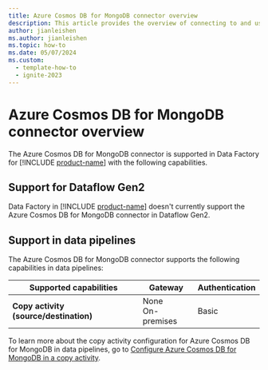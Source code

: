 ```yaml
---
title: Azure Cosmos DB for MongoDB connector overview
description: This article provides the overview of connecting to and using Azure Cosmos DB for MongoDB data in Data Factory.
author: jianleishen
ms.author: jianleishen
ms.topic: how-to
ms.date: 05/07/2024
ms.custom:
  - template-how-to
  - ignite-2023
---
```


# Azure Cosmos DB for MongoDB connector overview

The Azure Cosmos DB for MongoDB connector is supported in Data Factory for [!INCLUDE [product-name](../includes/product-name.md)] with the following capabilities.

## Support for Dataflow Gen2

Data Factory in [!INCLUDE [product-name](../includes/product-name.md)] doesn't currently support the Azure Cosmos DB for MongoDB connector in Dataflow Gen2.

## Support in data pipelines

The Azure Cosmos DB for MongoDB connector supports the following capabilities in data pipelines:

| Supported capabilities | Gateway | Authentication |
| --- | --- | ---|
| **Copy activity (source/destination)** | None <br>On-premises | Basic |

To learn more about the copy activity configuration for Azure Cosmos DB for MongoDB in data pipelines, go to [Configure Azure Cosmos DB for MongoDB in a copy activity](connector-azure-cosmos-db-for-mongodb-copy-activity.md).
